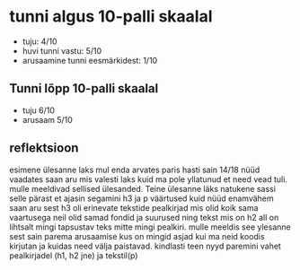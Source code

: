 # tunni algus 10-palli skaalal

- tuju: 4/10
- huvi tunni vastu: 5/10
- arusaamine tunni eesmärkidest: 1/10

## Tunni lõpp 10-palli skaalal

- tuju 6/10
- arusaam 5/10

## reflektsioon
esimene ülesanne laks mul enda arvates paris hasti sain 14/18 nüüd vaadates saan aru mis valesti laks kuid ma pole yllatunud et need vead tuli. mulle meeldivad sellised ülesanded. Teine ülesanne läks natukene sassi selle pärast et ajasin segamini h3 ja p väärtused kuid nüüd enamvähem saan aru sest h3 oli erinevate tekstide pealkirjad mis olid koik sama vaartusega neil olid samad fondid ja suurused ning tekst mis on h2 all on lihtsalt mingi tapsustav teks mitte mingi pealkiri. mulle meeldis see ylesanne sest sain parema arusaamise kus on mingid asjad kui ma neid koodis kirjutan ja kuidas need välja paistavad. kindlasti teen nyyd paremini vahet pealkirjadel (h1, h2 jne) ja tekstil(p) 